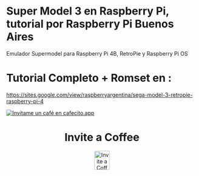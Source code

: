 # Super Model 3 en Raspberry Pi, tutorial por Raspberry Pi Buenos Aires
Emulador Supermodel para Raspberry Pi 4B, RetroPie y Raspberry Pi OS

# Tutorial Completo + Romset en :
https://sites.google.com/view/raspberryargentina/sega-model-3-retropie-raspberry-pi-4

[![Invitame un café en cafecito.app](https://cdn.cafecito.app/imgs/buttons/button_6.svg)](https://cafecito.app/raspberrypibsas)

<h1 align="center"> Invite a Coffee</h1>
</p>
<p align="center">
<a href="https://www.paypal.com/paypalme/RaspberryPiBsAs">
<img src="https://raw.githubusercontent.com/Luciano2018/MiPiTV/master/Paypal_2014_logo.png" alt="Invite a Coffee" width="40" height="50">
</a>
</p>
